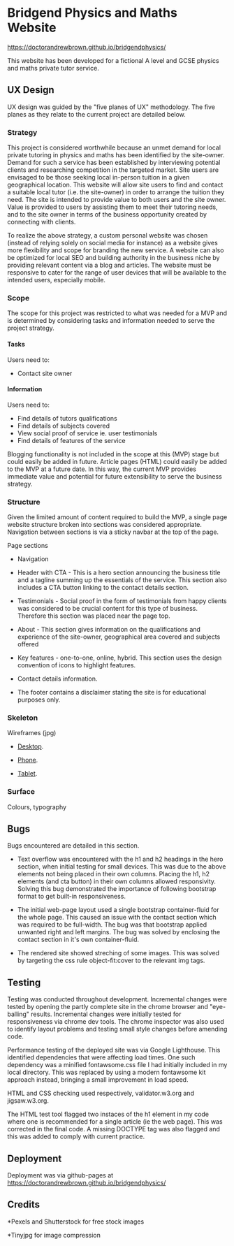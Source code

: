 # **Bridgend Physics and Maths Website**  
https://doctorandrewbrown.github.io/bridgendphysics/

This website has been developed for a fictional A level and GCSE physics and maths private tutor service. 


## UX Design

UX design was guided by the "five planes of UX" methodology. The five planes as they relate to the current project are detailed below.  

### Strategy

This project is considered worthwhile because an unmet demand for local private tutoring in physics and maths has been identified by the site-owner. Demand for such a service has been established by interviewing potential clients and researching competition in the targeted market. Site users are envisaged to be those seeking local in-person tuition in a given geographical location. This website will allow site users to find and contact a suitable local tutor (i.e. the site-owner) in order to arrange the tuition they need. The site is intended to provide value to both users and the site owner. Value is provided to users by assisting them to meet their tutoring needs, and to the site owner in terms of the business opportunity created by connecting with clients. 

To realize the above strategy, a custom personal website was chosen (instead of relying solely on social media for instance) as a website gives more flexibility and scope for branding the new service. A website can also be optimized for local SEO and building authority in the business niche by providing relevant content via a blog and articles. The website must be responsive to cater for the range of user devices that will be available to the intended users, especially mobile. 

### Scope

The scope for this project was restricted to what was needed for a MVP and is determined by considering tasks and information needed to serve the project strategy. 

#### Tasks  

Users need to:


* Contact site owner

#### Information

Users need to:

* Find details of tutors qualifications
* Find details of subjects covered 
* View social proof of service ie. user testimonials
* Find details of features of the service

Blogging functionality is not included in the scope at this (MVP) stage but could easily be added in future. Article pages (HTML) could easily be added to the MVP at a future date. In this way, the current MVP provides immediate value and potential for future extensibility to serve the business strategy. 


### Structure

Given the limited amount of content required to build the MVP, a single page website structure broken into sections was considered appropriate. Navigation between sections is via a sticky navbar at the top of the page.

Page sections

* Navigation

* Header with CTA - This is a hero section announcing the business title and a tagline summing up the essentials of the service. This section also includes a CTA button linking to the contact details section. 
* Testimonials - Social proof in the form of testimonials from happy clients was considered to be crucial content for this type of business. Therefore this section was placed near the page top.
* About - This section gives information on the qualifications and experience of the site-owner, geographical area covered and subjects offered 
* Key features - one-to-one, online, hybrid. This section uses the design convention of icons to highlight features. 
* Contact details information.

* The footer contains a disclaimer stating the site is for educational purposes only.
  
### Skeleton

Wireframes (jpg)

* [Desktop](https://github.com/doctorandrewbrown/bridgendphysics-wireframes/blob/main/wireframes/desk-top.jpg).

* [Phone](https://github.com/doctorandrewbrown/bridgendphysics-wireframes/blob/main/wireframes/phone.jpg).
*  [Tablet](https://github.com/doctorandrewbrown/bridgendphysics-wireframes/blob/main/wireframes/tablet.jpg).

### Surface
Colours, typography

## **Bugs**

Bugs encountered are detailed in this section.

* Text overflow was encountered with the h1 and h2 headings in the hero section, when initial testing for small devices. This was due to the above elements not being placed in their own columns. Placing the h1, h2 elements (and cta button) in their own columns allowed responsivity. Solving this bug demonstrated the importance of following bootstrap format to get built-in responsiveness.


* The initial web-page layout used a single bootstrap container-fluid for the whole page. This caused an issue with the contact section which was required to be full-width. The bug was that bootstrap applied unwanted right and left margins. The bug was solved by enclosing the contact section in it's own container-fluid. 

* The rendered site showed streching of some images. This was solved by targeting the css rule object-fit:cover to the relevant img tags.
## **Testing**

Testing was conducted throughout development. Incremental changes were tested by opening the partly complete site in the chrome browser and "eye-balling" results. Incremental changes were initially tested for responsiveness via chrome dev tools. The chrome inspector was also used to identify layout problems and testing small style changes before amending code. 

Performance testing of the deployed site was via Google Lighthouse. This identified dependencies that were affecting load times. One such dependency was a minified fontawsome.css file I had initially included in my local directory. This
was replaced by using a modern fontawsome kit approach instead, bringing a small improvement in load speed.

HTML and CSS checking used respectively, validator.w3.org and jigsaw.w3.org.

The HTML test tool flagged two instaces of the h1 element in my code where one is recommended for a single article (ie the web page). This was corrected in the final code. A missing DOCTYPE tag was also flagged and this was added to comply with current practice.


## **Deployment**

Deployment was via github-pages at https://doctorandrewbrown.github.io/bridgendphysics/

## **Credits**

*Pexels and Shutterstock for free stock images

*Tinyjpg for image compression
